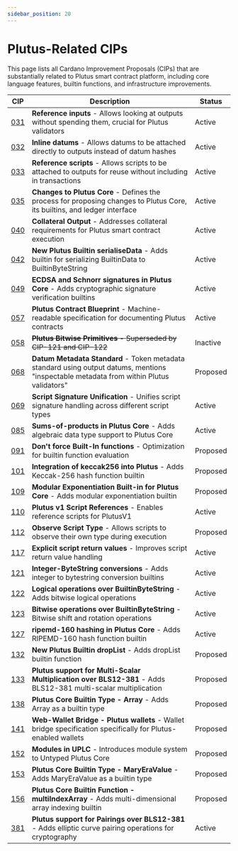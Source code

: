 ```yaml
---
sidebar_position: 20
---
```


# Plutus-Related CIPs

This page lists all Cardano Improvement Proposals (CIPs) that are substantially related to Plutus smart contract platform, including core language features, builtin functions, and infrastructure improvements.

| CIP | Description | Status |
|-----|-------------|--------|
| [031](https://cips.cardano.org/cip/CIP-0031) | **Reference inputs** - Allows looking at outputs without spending them, crucial for Plutus validators | Active |
| [032](https://cips.cardano.org/cip/CIP-0032) | **Inline datums** - Allows datums to be attached directly to outputs instead of datum hashes | Active |
| [033](https://cips.cardano.org/cip/CIP-0033) | **Reference scripts** - Allows scripts to be attached to outputs for reuse without including in transactions | Active |
| [035](https://cips.cardano.org/cip/CIP-0035) | **Changes to Plutus Core** - Defines the process for proposing changes to Plutus Core, its builtins, and ledger interface | Active |
| [040](https://cips.cardano.org/cip/CIP-0040) | **Collateral Output** - Addresses collateral requirements for Plutus smart contract execution | Active |
| [042](https://cips.cardano.org/cip/CIP-0042) | **New Plutus Builtin serialiseData** - Adds builtin for serializing BuiltinData to BuiltinByteString | Active |
| [049](https://cips.cardano.org/cip/CIP-0049) | **ECDSA and Schnorr signatures in Plutus Core** - Adds cryptographic signature verification builtins | Active |
| [057](https://cips.cardano.org/cip/CIP-0057) | **Plutus Contract Blueprint** - Machine-readable specification for documenting Plutus contracts | Active |
| [058](https://cips.cardano.org/cip/CIP-0058) | ~~**Plutus Bitwise Primitives** - Superseded by CIP-121 and CIP-122~~ | Inactive |
| [068](https://cips.cardano.org/cip/CIP-0068) | **Datum Metadata Standard** - Token metadata standard using output datums, mentions "inspectable metadata from within Plutus validators" | Proposed |
| [069](https://cips.cardano.org/cip/CIP-0069) | **Script Signature Unification** - Unifies script signature handling across different script types | Active |
| [085](https://cips.cardano.org/cip/CIP-0085) | **Sums-of-products in Plutus Core** - Adds algebraic data type support to Plutus Core | Active |
| [091](https://cips.cardano.org/cip/CIP-0091) | **Don't force Built-In functions** - Optimization for builtin function evaluation | Proposed |
| [101](https://cips.cardano.org/cip/CIP-0101) | **Integration of keccak256 into Plutus** - Adds Keccak-256 hash function builtin | Proposed |
| [109](https://cips.cardano.org/cip/CIP-0109) | **Modular Exponentiation Built-in for Plutus Core** - Adds modular exponentiation builtin | Proposed |
| [110](https://cips.cardano.org/cip/CIP-0110) | **Plutus v1 Script References** - Enables reference scripts for PlutusV1 | Active |
| [112](https://cips.cardano.org/cip/CIP-0112) | **Observe Script Type** - Allows scripts to observe their own type during execution | Proposed |
| [117](https://cips.cardano.org/cip/CIP-0117) | **Explicit script return values** - Improves script return value handling | Active |
| [121](https://cips.cardano.org/cip/CIP-0121) | **Integer-ByteString conversions** - Adds integer to bytestring conversion builtins | Active |
| [122](https://cips.cardano.org/cip/CIP-0122) | **Logical operations over BuiltinByteString** - Adds bitwise logical operations | Active |
| [123](https://cips.cardano.org/cip/CIP-0123) | **Bitwise operations over BuiltinByteString** - Bitwise shift and rotation operations | Active |
| [127](https://cips.cardano.org/cip/CIP-0127) | **ripemd-160 hashing in Plutus Core** - Adds RIPEMD-160 hash function builtin | Active |
| [132](https://cips.cardano.org/cip/CIP-0132) | **New Plutus Builtin dropList** - Adds dropList builtin function | Proposed |
| [133](https://cips.cardano.org/cip/CIP-0133) | **Plutus support for Multi-Scalar Multiplication over BLS12-381** - Adds BLS12-381 multi-scalar multiplication | Proposed |
| [138](https://cips.cardano.org/cip/CIP-0138) | **Plutus Core Builtin Type - Array** - Adds Array as a builtin type | Proposed |
| [141](https://cips.cardano.org/cip/CIP-0141) | **Web-Wallet Bridge - Plutus wallets** - Wallet bridge specification specifically for Plutus-enabled wallets | Proposed |
| [152](https://cips.cardano.org/cip/CIP-0152) | **Modules in UPLC** - Introduces module system to Untyped Plutus Core | Proposed |
| [153](https://cips.cardano.org/cip/CIP-0153) | **Plutus Core Builtin Type - MaryEraValue** - Adds MaryEraValue as a builtin type | Proposed |
| [156](https://cips.cardano.org/cip/CIP-0156) | **Plutus Core Builtin Function - multiIndexArray** - Adds multi-dimensional array indexing builtin | Proposed |
| [381](https://cips.cardano.org/cip/CIP-0381) | **Plutus support for Pairings over BLS12-381** - Adds elliptic curve pairing operations for cryptography | Active |
